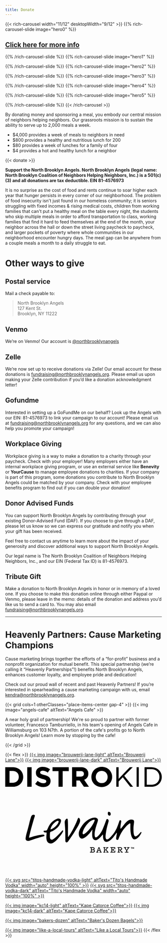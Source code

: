 ```yaml
---
title: Donate
---
```


{{< rich-carousel width="11/12" desktopWidth="9/12" >}}
{{% rich-carousel-slide image="hero0" %}}
## [Click here for more info](https://kapecatorce.com/products/north-brooklyn-angels-blend-se)
{{% /rich-carousel-slide %}}
{{% rich-carousel-slide image="hero1" %}}

{{% /rich-carousel-slide %}}
{{% rich-carousel-slide image="hero2" %}}

{{% /rich-carousel-slide %}}
{{% rich-carousel-slide image="hero3" %}}

{{% /rich-carousel-slide %}}
{{% rich-carousel-slide image="hero4" %}}

{{% /rich-carousel-slide %}}
{{% rich-carousel-slide image="hero5" %}}

{{% /rich-carousel-slide %}}
{{< /rich-carousel >}}

By donating money and sponsoring a meal, you embody our central mission of neighbors helping neighbors. Our grassroots mission is to sustain the ability to serve up to 2,000 meals a week. 

* $4,000 provides a week of meals to neighbors in need
* $800 provides a healthy and nutritious lunch for 200
* $80 provides a week of lunches for a family of four
* $4 provides a hot and healthy lunch for a neighbor

{{< donate >}}

**Support the North Brooklyn Angels. North Brooklyn Angels (legal name: North Brooklyn Coalition of Neighbors Helping Neighbors, Inc.) is a 501(c)(3) and all donations are tax deductible. EIN 81-4576973​**

It is no surprise as the cost of food and rents continue to soar higher each year that hunger persists in every corner of our neighborhood. The problem of food insecurity isn't just found in our homeless community; it is seniors struggling with fixed incomes & rising medical costs, children from working families that can't put a healthy meal on the table every night, the students who skip multiple meals in order to afford transportation to class, working families that find it hard to feed themselves at the end of the month, your neighbor across the hall or down the street living paycheck to paycheck, and larger pockets of poverty where whole communities in our neighborhood encounter hungry days. The meal gap can be anywhere from a couple meals a month to a daily struggle to eat.

# Other ways to give
 
## Postal service

Mail a check payable to:

> North Brooklyn Angels  
> 127 Kent St.  
> Brooklyn, NY 11222

## Venmo

We’re on Venmo! Our account is [@northbrooklynangels](https://venmo.com/northbrooklynangels)

## Zelle 

We’re now set up to receive donations via Zelle! Our email account for these donations is [fundraising@northbrooklynangels.org](mailto:fundraising@northbrooklynangels.org). Please email us upon making your Zelle contribution if you’d like a donation acknowledgment letter!

## Gofundme

Interested in setting up a GoFundMe on our behalf? Look up the Angels with our EIN: 81-4576973​ to link your campaign to our account! Please email us at [fundraising@northbrooklynangels.org](mailto:fundraising@northbrooklynangels.org) for any questions, and we can also help you promote your campaign!

## Workplace Giving

Workplace giving is a way to make a donation to a charity through your paycheck. Check with your employer! Many employers either have an internal workplace giving program, or use an external service like **Benevity** or **YourCause** to manage employee donations to charities. If your company is part of this program, some donations you contribute to North Brooklyn Angels could be matched by your company. Check with your employee benefits program to find out if you can double your donation! 

## Donor Advised Funds

You can support North Brooklyn Angels by contributing through your existing Donor-Advised Fund (DAF). If you choose to give through a DAF, please let us know so we can express our gratitude and notify you when your gift has been received.

Feel free to contact us anytime to learn more about the impact of your generosity and discover additional ways to support North Brooklyn Angels.

Our legal name is The North Brooklyn Coalition of Neighbors Helping Neighbors, Inc., and our EIN (Federal Tax ID) is 81-4576973.

## Tribute Gift 

Make a donation to North Brooklyn Angels in honor or in memory of a loved one. If you choose to make this donation online through either Paypal or Venmo, please leave in the memo: details of the donation and address you’d like us to send a card to. You may also email [fundraising@northbrooklynangels.org](mailto:fundraising@northbrooklynangels.org).

---

# Heavenly Partners: Cause Marketing Champions

Cause marketing brings together the efforts of a “for-profit” business and a nonprofit organization for mutual benefit. This special partnership (we’re calling it “Heavenly Partnerships”!) benefits North Brooklyn Angels, enhances customer loyalty, and employee pride and dedication!

Check out our proud wall of recent and past Heavenly Partners! If you’re interested in spearheading a cause marketing campaign with us, email [kendra@northbrooklynangels.org](mailto:kendra@northbrooklynangels.org).

{{< grid cols=1 otherClasses="place-items-center gap-4" >}}
<span class="max-w-sm w-60">{{< img image="angels-cafe" altText="Angels Cafe" >}}</span>
<p class="max-w-xl">A near holy grail of partnership! We're so proud to partner with former volunteer, Francesco Tamburriello, in his team's opening of Angels Cafe in Williamsburg on 103 N7th. A portion of the cafe's profits go to North Brooklyn Angels! Learn more by stopping by the cafe!</p>
{{< /grid >}}

{{< flex >}}
<a href="https://www.brouwerijlanenyc.com/" class="dark:hidden">{{< img image="brouwerij-lane-light" altText="Brouwerij Lane">}}</a>
<a href="https://www.brouwerijlanenyc.com/" class="hidden dark:block">{{< img image="brouwerij-lane-dark" altText="Brouwerij Lane">}}</a>

<a href="https://distrokid.com/"><svg version="1.0" xmlns="http://www.w3.org/2000/svg" x="0" y="0" viewbox="0 0 128.1 16.5" width="100%" height="auto" xml:space="preserve" class="fill-current" preserveAspectRatio="xMidYMid meet"><title>DistroKid</title><g><path d="M0 .3h6.2c5 0 8.5 3.4 8.5 8 0 4.5-3.4 8-8.5 8H0V.3zm3.5 3.2V13h2.7c3 0 4.9-2 4.9-4.8 0-2.9-2-4.8-4.9-4.8H3.5zM18 .3h3.6v16H18V.3zM24.5 14l2-2.5c1.5 1.1 3 1.9 4.8 1.9 1.5 0 2.3-.6 2.3-1.5 0-1-.5-1.4-3.2-2-3.2-1-5.3-1.8-5.3-5 0-3 2.3-4.9 5.6-4.9 2.3 0 4.3.8 6 2l-1.9 2.7c-1.4-1-2.8-1.5-4.1-1.5s-2.1.6-2.1 1.3c0 1.1.7 1.5 3.4 2.2 3.3.8 5.1 2 5.1 4.8 0 3.2-2.4 5-5.9 5-2.4 0-4.8-.8-6.7-2.6z"/></g><path d="M43.6 3.5h-4.9V.3H52v3.2h-5v12.8h-3.4V3.5zM54.7.3H62c2 0 3.6.5 4.6 1.6A5 5 0 0 1 68 5.6a5 5 0 0 1-3.4 5l3.9 5.7h-4.1l-3.5-5.1h-2.7v5h-3.5V.3zm7 7.7c1.8 0 2.7-.9 2.7-2.2 0-1.6-1-2.3-2.7-2.3h-3.5V8h3.5zM70.5 8.3C70.5 3.7 74 0 79 0c5 0 8.5 3.7 8.5 8.2 0 4.6-3.6 8.3-8.6 8.3-4.9 0-8.4-3.6-8.4-8.2zm13.3 0c0-2.8-2-5-4.9-5-2.8 0-4.8 2.2-4.8 5 0 2.7 2 5 4.9 5s4.8-2.2 4.8-5z"/><g><path d="M91 .3h1.8v9.5l9.1-9.5h2.4l-6.9 7 7.2 9h-2.3l-6.1-7.8-3.4 3.5v4.3h-1.9V.3zM107.5.3h1.8v16h-1.8V.3zM114 .3h5.6c5 0 8.5 3.4 8.5 8 0 4.5-3.5 8-8.5 8H114V.3zm1.8 1.6v12.7h3.8c4 0 6.6-2.7 6.6-6.3 0-3.6-2.6-6.4-6.6-6.4h-3.8z"/></g></svg></a>

<a href="https://levainbakery.com/"><svg version="1.1" xmlns="http://www.w3.org/2000/svg" x="0" y="0" viewBox="0 0 778.5 404.8" width="100%" height="auto" class="fill-current" xml:space="preserve" enable-background="new 0 0 778.5 404.8" preserveAspectRatio="xMidYMid meet"><title>Levain Bakery</title><path d="M430.1 300.2h5.1c4.8 0 6.8-1.6 6.8-4.3 0-2.7-2.1-4.3-6.8-4.3h-5.1v8.6zm10.8-15.8c0-2.4-1.9-3.8-6.2-3.8h-4.6v7.7h4.6c4.3 0 6.2-1.4 6.2-3.9m5 11.5c0 5.1-3.6 7.7-10.6 7.7h-13.9v-3.4h3.6l1.4-1.4v-16.7l-1.4-1.4h-3.6v-3.4h13.4c6.5 0 9.9 2.5 9.9 7.2 0 2.5-1.5 4.6-4.5 5.3 3.1.2 5.7 3.2 5.7 6.1m20.1-14.8 3.8 10.4h-7.6l3.8-10.4zm-2-3.8-8.7 23h-2.9v3.4h11v-3.4h-2.6l-1.4-1.2 1.5-4.3h10l1.6 4.3-1.4 1.2h-2.6v3.4h11.3v-3.4H477l-8.7-23H464zm48.6 0v3.4h-2.5l-7.5 7.6 8.7 12h2.5v3.4h-11.3v-3.4h2.2l1.3-1.2-6.1-8.2-4.9 4.9v3l1.4 1.4h2.3v3.4H488v-3.4h2.3l1.4-1.4v-16.7l-1.4-1.4H488v-3.4h10.9v3.4h-2.3l-1.4 1.4v9.6l9.7-9.8-1.4-1.2h-1.4v-3.4h10.5zm34.3 0v9.8h-3.5v-5l-1.4-1.4h-10.3v8h3.8l1.4-1.4v-2.8h3V296h-3v-2.8l-1.4-1.4h-3.8v8.5h10.5l1.4-1.4V294h3.5v9.6H523v-3.4h3.6l1.4-1.4v-16.7l-1.4-1.4H523v-3.4h23.9zm18.9 11.5h5c4.8 0 6.7-1.5 6.7-4.1 0-2.6-1.9-4.1-6.7-4.1h-5v8.2zm-7.1 14.8v-3.4h2.1l1.4-1.4v-16.7l-1.4-1.4h-2.1v-3.4h12.2c7 0 10.5 2.6 10.5 7.4 0 4.2-2.5 6.6-7.6 7.3l6.5 8.1h4.1v3.5h-8.8v-3.4l-6.2-8.1h-3.5v6.7l1.4 1.4h3.1v3.4h-11.7zm59.2-26.3v3.4H615l-8.9 13.5v4.7l1.4 1.4h5.3v3.4h-17.4v-3.4h5.3l1.4-1.4v-4.7l-8.9-13.5h-2.9v-3.4h12.1v3.4h-2.6l-1.4 1.2 5.8 9.4 5.8-9.4-1.3-1.2H606v-3.4h11.9zm-382.7-20.5a79.7 79.7 0 0 0 25.7-20.8c6.6-7.6 14.6-17.5 19.9-25 1.9-2.7 5.7-9.3 6.4-11.2.7-1.9 1.7-4.9-.2-6.2-1.5-1.1-3.6 1-4.9 2.5A384.9 384.9 0 0 1 254 225a95.8 95.8 0 0 1-15.7 12.4c-4 2.4-7.6 2.9-10.4 1.8-3.2-1.3-4.5-4.9-5.2-9.1-1.1-6.8-.3-22.1.2-25 .5-2.9 1.9-4.6 4.4-5.2 3-.7 7.2-2.3 9.7-3.6 5.2-2.8 9.9-5.7 15.6-10.4a66.8 66.8 0 0 0 23.4-32.5c1.5-4.4 2.4-11.3-.6-14.3a17 17 0 0 0-4.9-3.3c-4.2-1.8-10.6-.7-14.5.9a78.6 78.6 0 0 0-26.3 17.8c-4 4-8.6 10.6-12 16.6-3.8 6.7-7.4 16.5-9.3 19.5-1.7 2.7-3.5 3.7-7.2 4.2-4.1.5-4.3.3-7.8.7-.7.1-1.3.2-1.9.6-1.3 1-.8 3.3.4 5 1 1.5 2.7 1.9 4.5 2.4 2.1.5 4.7.6 6.9.6 2.8 0 2.9.7 2.6 3.3a157 157 0 0 0-1.4 24.1c.4 6.9 1.9 13.8 4.6 17.9 2 3.1 5.7 6.6 9.5 7.9a23 23 0 0 0 16.6-.5zm-9.8-70.6a55.3 55.3 0 0 1 12.7-23.7c3.1-3.6 10.9-10.3 14.8-13 2.9-2 5.6-3.7 8.3-3.7 1.7 0 3.4.6 4.2 2.4.8 1.7-.1 3.8-.5 5.1-2.7 7.8-7.9 13.2-13.9 19.6a73.8 73.8 0 0 1-23.1 15.3c-1.7.7-2.8.1-2.5-2zm144.8-30.7c-2.2 5.1-5.4 12-8.3 17.1a804 804 0 0 1-47.7 73.9c-2.6 3.2-5.4 6.8-8.6 6.8a7 7 0 0 1-4.3-1.4c-2.4-2.2-2.5-6-2.4-12.1.1-17.7-.3-36.5-.7-48.6-.3-10.9-1.1-20.3-1.9-29.1-.4-4.3-1-10.1 0-13.8.7-2.8 2.6-6.4 4.8-9.2 1.8-2.2 4-3.8 5.9-3.8 2.4 0 3.2.9 3.8 4.5.7 4.1.9 13.1 1 17 .2 7.3.3 19.6.2 27.1-.2 12.1-.2 26.7.1 41.2 0 .9 1.2 1.2 1.7.5 9.9-13.6 22.4-35 31.1-53.5 4.8-10.1 8.4-17.1 12.3-27.4 1.6-4.1 3-8 4.6-10.8 1.5-2.7 3.6-3.8 7.1-.4 1.6 1.6 2.9 5.4 3.3 8.3.6 4.8-.2 9.3-2 13.7zm-180.3 67.7c-3.6 1-20.4 5.6-34.7 10.2-5.6 1.8-28.3 9.8-35.3 11.8-3.6 1-7.6.9-10.3.2-3.4-.8-6.1-3.3-7.3-5.6-1.8-3.7-.9-8.5-.3-12.1 2.1-13.4 5.6-23.6 9.3-37.2 3.2-11.8 6.5-24.3 9-35.2 2.5-10.7 7.4-27.2 9.5-32.1a11.9 11.9 0 0 1 13.9-7.1c3.1.8 4.5 2.7 3.3 6.9-1.6 5.3-3.8 11.6-5 15.9-4 14.5-7.9 26.9-12.8 45.1-2.6 9.6-8.4 32.7-10.8 44.7-.2.8.6 1.5 1.3 1.2 5.8-1.8 20.3-6.6 29.3-8.7 9.3-2.1 17.1-3.8 24.3-4.9 4.3-.6 11.9-1.6 16.2-1.5 1.6 0 3.4.2 4.6 1.7.4.5 1 1.7 1.1 2.4.6 2.9-1.7 3.4-5.3 4.3zm482.6-19.6c-1.9 2.2-4.4 5.3-8.6 9.6a46.7 46.7 0 0 1-11.8 9.3c-4.1 2-7 .9-9-1.5-4.9-6.1-5.6-23.5-5.4-38.6.1-7.2 1.1-14.1 2.7-26.6 1.5-11.7-1.1-15.8-13-16.1-13.9-.3-23.9 10.6-31.6 19.5-3.5 4.1-7.1 9-10.3 12.9l-8.1 10.2c-.9 1.2-2 2.9-3 2.7-1.1-.3-1.5-1.9-1.5-4-.2-3.9.9-13.4 2-19.6.6-3.8.9-6.2 1.5-8.9.4-1.7.9-4.8.1-6.4-.7-1.4-1.9-2.7-3-3-2.8-.9-4.8.7-5.6 3.3-1.9 5.9-4.9 14.3-7.1 20.4a162.3 162.3 0 0 1-15.7 33.4c-8 12.5-20.1 26.3-27.6 32.6-4.4 3.6-9.6 6.9-13.6 5.1-4.1-1.8-4.7-7.3-4.9-12.3-.2-4.8 1.5-20.2 3.9-32.9 2.6-13.6 7-29 10.8-42.3.7-2.4.9-5.5-.2-8.2a9 9 0 0 0-3.6-4.2c-4.7-2.9-6.8 1.4-7.9 4.8a802.6 802.6 0 0 1-17.2 44.4c-6.1 14.8-17 29.2-24.3 35.5-2.8 2.5-6 5.1-8.6 5.5a5 5 0 0 1-4.8-1.7c-1.1-1.3-1.8-3.3-2.2-6.6-.6-5.2-.5-16.2 2.4-28.7 3.7-16 10.1-33.8 13-43.8 1.8-6.3 1.4-11.9-7.2-15.9-4.6-2.1-12.7-1.5-18.4-.3a88 88 0 0 0-28.6 13.9 108 108 0 0 0-28.7 32.3 74 74 0 0 0-9.7 19.5 44.6 44.6 0 0 0-.3 25.7c1 3.1 3.7 7.4 7.1 9.6 4.2 2.7 8.7 2.7 12.5 1.5a70.4 70.4 0 0 0 19.4-12.5 123.8 123.8 0 0 0 22.6-25.8l3.5-5.4c.5-.7 1.2-.5 1.1.4l-.6 6.5c-.5 6.5-1 17.5-.2 25.1.6 5.4 1.7 11.2 5.6 15.4a16 16 0 0 0 8.6 4.7c7.4 1.3 14.2-4.4 19.2-8.2 6.2-4.7 12.6-12.3 18-18.8.9-1.1 1.9-.4 1.9.8 0 5.4.1 11.5.9 16 1.1 6.1 4.4 14.4 9.8 17.2 7.8 4 16.2.5 25.5-6.4 4.9-3.6 12.6-11.8 16.2-16.5 5.4-7.1 10.7-13.8 13.5-18 .9-1.4 1.7-2.5 2.5-2.3 1 .3.8 1.2.4 3.6-.8 5.7-2.7 15-3.3 23.5-.2 2.8-.1 5.3 2.8 6.7 1.1.5 2.7 1 4 1 1.8.1 3.3-.9 4.3-3 1.3-2.7 2.4-6.4 3.5-8.9 3.7-9 5.3-13.1 10.1-21.5 4.7-8.3 10.2-16.1 16.3-23.4 7.6-9.3 13.6-16.4 23.6-23.4 1.8-1.3 4.1-2 5.2-1.4 1.1.6 1.1 2.6 1.1 4.8-.3 7.7-.3 16.2-.1 23.7.5 14.9 2.6 26.6 5.4 34.7 2 5.7 6.8 14.9 13.5 15.8 5.8.8 10.8-1.4 17.5-7a65 65 0 0 0 12.4-14.5 104 104 0 0 0 5.4-10c1.1-2.5 1.3-4.3-.1-4.8-1.3-.4-2.3-.1-4 1.8m-245.3-26.7c-9.4 13.5-27.8 32.7-36.2 35.5-2 .7-3.9.7-5-.6-1.2-1.5-1.5-4.4-.8-8.3a72.4 72.4 0 0 1 12.7-27.9c4.2-6 11.3-15.7 19.1-22.6 6.8-6 14.8-9.8 21.2-12.1 3.2-1.1 4.9-1.1 5.7-.4 1.6 1.5 1 2.9 0 6.1-1.9 6.6-8.8 19.1-16.7 30.3m86.9-57.9c-3.4-2.4-4.2-7.1-3.8-11.5.3-3.5.9-6.7 5.3-6.1 4.8.7 7.9 2.2 8.9 9 .8 5.2-1.4 10.6-6.4 10a12 12 0 0 1-4-1.4zm112.8 166.6v-6.8h-2.3v-1.5h6.3v1.5h-2.3v6.8h-1.7zm8.8-2-1.3-2.2-.6-1.3h-.1l.1 1.4v4h-1.7v-8.2h1.8l1.7 3.1.5 1.1h.1l.5-1.1 1.7-3.1h1.8v8.2h-1.7v-4l.1-1.4h-.1l-.6 1.3-1.3 2.2h-.9z"/></svg></a>

<a href="https://www.titosvodka.com/" class="dark:hidden">{{< svg src="titos-handmade-vodka-light" altText="Tito's Handmade Vodka" width="auto" height="100%" >}}</a>
<a href="https://www.titosvodka.com/" class="hidden dark:block">{{< svg src="titos-handmade-vodka-dark" altText="Tito's Handmade Vodka" width="auto" height="100%" >}}</a>

<a href="https://kapecatorce.com/" class="dark:hidden">{{< img image="kc14-light" altText="Kape Catorce Coffee">}}</a>
<a href="https://kapecatorce.com/" class="hidden dark:block">{{< img image="kc14-dark" altText="Kape Catorce Coffee">}}</a>

<a href="https://www.bakersdozengreenpoint.com/" class="">{{< img image="bakers-dozen" altText="Baker's Dozen Bagels">}}</a>

<a href="https://www.likealocaltours.com/" class="">{{< img image="like-a-local-tours" altText="Like a Local Tours">}}</a>
{{< /flex >}}
